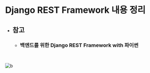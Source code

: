 # Django REST Framework 내용 정리
* ## 참고
  * ### 백엔드를 위한 Django REST Framework with 파이썬

<br>

![b](https://user-images.githubusercontent.com/103200144/171459906-1e76f2e6-2a12-4d51-ab79-a682e73cf9fa.png)

